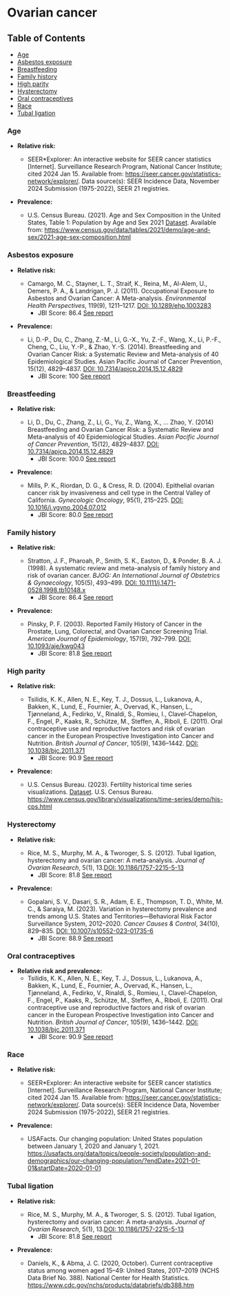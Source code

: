 # Ovarian cancer

## Table of Contents
- [Age](#age)
- [Asbestos exposure](#asbestos-exposure)
- [Breastfeeding](#breastfeeding)
- [Family history](#family-history)
- [High parity](#high-parity)
- [Hysterectomy](#hysterectomy)
- [Oral contraceptives](#oral-contraceptives)
- [Race](#race)
- [Tubal ligation](#tubal-ligation)

### Age

 - **Relative risk:**
    - SEER*Explorer: An interactive website for SEER cancer statistics [Internet]. Surveillance Research Program, National Cancer Institute; cited 2024 Jan 15. Available from: https://seer.cancer.gov/statistics-network/explorer/. Data source(s): SEER Incidence Data, November 2024 Submission (1975-2022), SEER 21 registries.

- **Prevalence:**
    - U.S. Census Bureau. (2021). Age and Sex Composition in the United States, Table 1: Population by Age and Sex 2021 [Dataset](https://www2.census.gov/programs-surveys/demo/tables/age-and-sex/2021/age-sex-composition/2021agesex_table1.xlsx). Available from: <https://www.census.gov/data/tables/2021/demo/age-and-sex/2021-age-sex-composition.html>

### Asbestos exposure

 - **Relative risk:**
    - Camargo, M. C., Stayner, L. T., Straif, K., Reina, M., Al-Alem, U., Demers, P. A., & Landrigan, P. J. (2011). Occupational Exposure to Asbestos and Ovarian Cancer: A Meta-analysis. *Environmental Health Perspectives*, 119(9), 1211–1217. [DOI: 10.1289/ehp.1003283](https://doi.org/10.1289/ehp.1003283)
      - JBI Score: 86.4 [See report](../jbi-reports/Camargo%20et%20al.%20(2011).md)

 - **Prevalence:**
    - Li, D.-P., Du, C., Zhang, Z.-M., Li, G.-X., Yu, Z.-F., Wang, X., Li, P.-F., Cheng, C., Liu, Y.-P., & Zhao, Y.-S. (2014). Breastfeeding and Ovarian Cancer Risk: a Systematic Review and Meta-analysis of 40 Epidemiological Studies. Asian Pacific Journal of Cancer Prevention, 15(12), 4829–4837. [DOI: 10.7314/apjcp.2014.15.12.4829](https://doi.org/10.7314/apjcp.2014.15.12.4829)
      - JBI Score: 100 [See report](../jbi-reports/Li%20et%20al.%20(2014).md)

### Breastfeeding

 - **Relative risk:**
    - Li, D., Du, C., Zhang, Z., Li, G., Yu, Z., Wang, X., ... Zhao, Y. (2014) Breastfeeding and Ovarian Cancer Risk: a Systematic Review and Meta-analysis of 40 Epidemiological Studies. *Asian Pacific Journal of Cancer Prevention*, 15(12), 4829-4837. [DOI: 10.7314/apjcp.2014.15.12.4829](https://doi.org/10.7314/apjcp.2014.15.12.4829)
      - JBI Score: 100.0 [See report](../jbi-reports/Li%20et%20al.%20(2014).md)

 - **Prevalence:**
    - Mills, P. K., Riordan, D. G., & Cress, R. D. (2004). Epithelial ovarian cancer risk by invasiveness and cell type in the Central Valley of California. *Gynecologic Oncology*, 95(1), 215–225. [DOI: 10.1016/j.ygyno.2004.07.012](https://doi.org/10.1016/j.ygyno.2004.07.012)
      - JBI Score: 80.0 [See report](../jbi-reports/Mills%20et%20al.%20(2004).md)

### Family history

 - **Relative risk:**
    - Stratton, J. F., Pharoah, P., Smith, S. K., Easton, D., & Ponder, B. A. J. (1998). A systematic review and meta-analysis of family history and risk of ovarian cancer. *BJOG: An International Journal of Obstetrics & Gynaecology*, 105(5), 493–499. [DOI: 10.1111/j.1471-0528.1998.tb10148.x](https://doi.org/10.1111/j.1471-0528.1998.tb10148.x)
      - JBI Score: 86.4 [See report](../jbi-reports/Stratton%20et%20al.%20(1998).md)

 - **Prevalence:**
    - Pinsky, P. F. (2003). Reported Family History of Cancer in the Prostate, Lung, Colorectal, and Ovarian Cancer Screening Trial. *American Journal of Epidemiology*, 157(9), 792–799. [DOI: 10.1093/aje/kwg043](https://doi.org/10.1093/aje/kwg043)
      - JBI Score: 81.8 [See report](../jbi-reports/Pinsky%20et%20al.%20(2003).md)

### High parity

 - **Relative risk:**
    - Tsilidis, K. K., Allen, N. E., Key, T. J., Dossus, L., Lukanova, A., Bakken, K., Lund, E., Fournier, A., Overvad, K., Hansen, L., Tjønneland, A., Fedirko, V., Rinaldi, S., Romieu, I., Clavel-Chapelon, F., Engel, P., Kaaks, R., Schütze, M., Steffen, A., Riboli, E. (2011). Oral contraceptive use and reproductive factors and risk of ovarian cancer in the European Prospective Investigation into Cancer and Nutrition. *British Journal of Cancer*, 105(9), 1436–1442. [DOI: 10.1038/bjc.2011.371](https://doi.org/10.1038/bjc.2011.371)
      - JBI Score: 90.9 [See report](../jbi-reports/Tsilidis%20et%20al.%20(2011).md)

 - **Prevalence:**
    - U.S. Census Bureau. (2023). Fertility historical time series visualizations. [Dataset](https://www2.census.gov/programs-surveys/demo/tables/fertility/time-series/his-cps/h2.xlsx). U.S. Census Bureau. https://www.census.gov/library/visualizations/time-series/demo/his-cps.html

### Hysterectomy

 - **Relative risk:**
    - Rice, M. S., Murphy, M. A., & Tworoger, S. S. (2012). Tubal ligation, hysterectomy and ovarian cancer: A meta-analysis. *Journal of Ovarian Research*, 5(1), 13.[DOI: 10.1186/1757-2215-5-13](https://doi.org/10.1186/1757-2215-5-13)
      - JBI Score: 81.8 [See report](../jbi-reports/Rice%20et%20al.%20(2012).md)

 - **Prevalence:**
    - Gopalani, S. V., Dasari, S. R., Adam, E. E., Thompson, T. D., White, M. C., & Saraiya, M. (2023). Variation in hysterectomy prevalence and trends among U.S. States and Territories—Behavioral Risk Factor Surveillance System, 2012–2020. *Cancer Causes & Control*, 34(10), 829–835. [DOI: 10.1007/s10552-023-01735-6](https://doi.org/10.1007/s10552-023-01735-6)
      - JBI Score: 88.9 [See report](../jbi-reports/Gopalani%20et%20al.%20(2023).md)

### Oral contraceptives

 - **Relative risk and prevalence:**
    - Tsilidis, K. K., Allen, N. E., Key, T. J., Dossus, L., Lukanova, A., Bakken, K., Lund, E., Fournier, A., Overvad, K., Hansen, L., Tjønneland, A., Fedirko, V., Rinaldi, S., Romieu, I., Clavel-Chapelon, F., Engel, P., Kaaks, R., Schütze, M., Steffen, A., Riboli, E. (2011). Oral contraceptive use and reproductive factors and risk of ovarian cancer in the European Prospective Investigation into Cancer and Nutrition. *British Journal of Cancer*, 105(9), 1436–1442. [DOI: 10.1038/bjc.2011.371](https://doi.org/10.1038/bjc.2011.371)
      - JBI Score: 90.9 [See report](../jbi-reports/Tsilidis%20et%20al.%20(2011).md)

### Race

 - **Relative risk:**
    - SEER*Explorer: An interactive website for SEER cancer statistics [Internet]. Surveillance Research Program, National Cancer Institute; cited 2024 Jan 15. Available from: https://seer.cancer.gov/statistics-network/explorer/. Data source(s): SEER Incidence Data, November 2024 Submission (1975-2022), SEER 21 registries.

- **Prevalence:**
    - USAFacts. Our changing population: United States population between January 1, 2020 and January 1, 2021. https://usafacts.org/data/topics/people-society/population-and-demographics/our-changing-population/?endDate=2021-01-01&startDate=2020-01-01

### Tubal ligation

 - **Relative risk:**
    - Rice, M. S., Murphy, M. A., & Tworoger, S. S. (2012). Tubal ligation, hysterectomy and ovarian cancer: A meta-analysis. *Journal of Ovarian Research*, 5(1), 13.[DOI: 10.1186/1757-2215-5-13](https://doi.org/10.1186/1757-2215-5-13)
      - JBI Score: 81.8 [See report](../jbi-reports/Rice%20et%20al.%20(2012).md)
    
 - **Prevalence:**
    - Daniels, K., & Abma, J. C. (2020, October). Current contraceptive status among women aged 15–49: United States, 2017–2019 (NCHS Data Brief No. 388). National Center for Health Statistics. https://www.cdc.gov/nchs/products/databriefs/db388.htm
